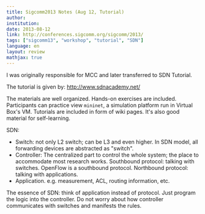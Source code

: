 ```yaml
---
title: Sigcomm2013 Notes (Aug 12, Tutorial)
author:
institution:
date: 2013-08-12
link: http://conferences.sigcomm.org/sigcomm/2013/
tags: ["sigcomm13", "workshop", "tutorial", "SDN"]
language: en
layout: review
mathjax: true
---
```


I was originally responsible for MCC and later transferred to SDN Tutorial.

The tutorial is given by:
<http://www.sdnacademy.net/>

The materials are well organized.
Hands-on exercises are included.
Participants can practice view `mininet`, a simulation platform run in Virtual Box's VM.
Tutorials are included in form of wiki pages.
It's also good material for self-learning.

SDN:

   * Switch: not only L2 switch;
   can be L3 and even higher.
   In SDN model, all forwarding devices are abstracted as "switch".
   * Controller:
   The centralized part to control the whole system;
   the place to accommodate most research works.
   Southbound protocol: talking with switches.
   OpenFlow is a southbound protocol.
   Northbound protocol: talking with applications.
   * Application.
   e.g. measurement, ACL, routing information, etc.

The essence of SDN:
think of application instead of protocol.
Just program the logic into the controller.
Do not worry about how controller communicates with switches and manifests the rules.


